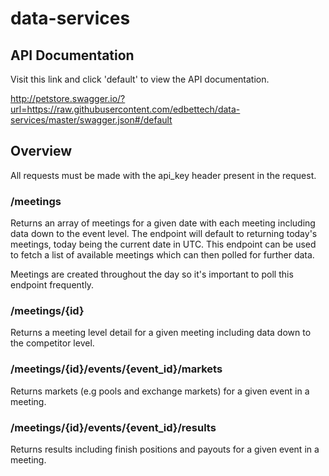 # data-services

## API Documentation

Visit this link and click 'default' to view the API documentation.

http://petstore.swagger.io/?url=https://raw.githubusercontent.com/edbettech/data-services/master/swagger.json#/default

## Overview

All requests must be made with the api_key header present in the request.

### /meetings

Returns an array of meetings for a given date with each meeting including data down to the event level. The endpoint will default to returning today's meetings, today being the current date in UTC. This endpoint can be used to fetch a list of available meetings which can then polled for further data. 

Meetings are created throughout the day so it's important to poll this endpoint frequently.

### /meetings/{id}

Returns a meeting level detail for a given meeting including data down to the competitor level.

### /meetings/{id}/events/{event_id}/markets

Returns markets (e.g pools and exchange markets) for a given event in a meeting. 

### /meetings/{id}/events/{event_id}/results

Returns results including finish positions and payouts for a given event in a meeting. 

